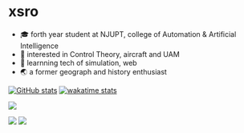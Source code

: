 # xsro

- :mortar_board: forth year student at NJUPT, college of Automation & Artificial Intelligence
- :flags: interested in Control Theory, aircraft and UAM
- :bookmark: learnning tech of simulation, web
- :earth_asia: a former geograph and history enthusiast

<!-- https://github.com/anuraghazra/github-readme-stats -->
[![GitHub stats](https://github-readme-stats.vercel.app/api?username=xsro&show_icons=true&theme=flag-india)](https://github.com/xsro)
[![wakatime stats](https://github-readme-stats.vercel.app/api/wakatime?username=xsro)](https://wakatime.com/@xsro)

<!-- https://github.com/vn7n24fzkq/github-profile-summary-cards -->
<img src="https://github-profile-summary-cards.vercel.app/api/cards/profile-details?username=xsro&theme=nord_bright" />
<p>
<img src="https://github-profile-summary-cards.vercel.app/api/cards/most-commit-language?username=xsro&theme=nord_bright" />
<img src="https://github-profile-summary-cards.vercel.app/api/cards/productive-time?username=xsro&theme=nord_bright" />
</p>

